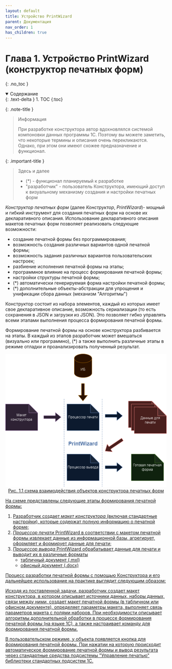 ```yaml
---
layout: default
title: Устройство PrintWizard
parent: Документация
nav_order: 1
has_children: true
---
```


# Глава 1. Устройство PrintWizard (конструктор печатных форм)
{: .no_toc }

<details open markdown="block">
  <summary>
    Содержание
  </summary>
  {: .text-delta }
1. TOC
{:toc}
</details>

{: .note-title }
> Информация
> 
> При разработке конструктора автор вдохновлялся системой компоновки данных программы 1С. Поэтому вы можете заметить, что некоторые термины и описания очень перекликаются. Однако, при этом они имеют схожее предназначение и функционал.

{: .important-title }
> Здесь и далее
> 
> * (*) - функционал планируемый к разработке
> * "разработчик" - пользователь Конструктора, имеющий доступ к визуальному механизму создания и настройки печатных форм

*Конструктор печатных форм* (далее *Конструктор*, *PrintWizard*)- мощный и гибкий инструмент для создания печатных форм на основе их декларативного описания. Использование декларативного описания макетов печатных форм позволяет реализовать следующие возможности:

* создание печатной формы без программирования;
* возможность создания различных вариантов одной печатной формы;
* возможность задания различных вариантов пользовательских настроек;
* разбиение исполнения печатной формы на этапы;
* программное влияние на процесс формирования печатной формы;
* настройки структуры печатной формы;
* (*) автоматически генерируемая форма настройки печатной формы;
* (*) дополнительные объекты-абстракции для упрощения и унификации сбора данных (механизм "Алгоритмы")

Конструктор состоит из набора элементов, каждый из которых имеет свое декларативное описание, возможность сериализации (то есть сохранения в JSON и загрузки из JSON). Это позволяет гибко управлять всеми этапами выполнения процесса формирования печатной формы.

Формирование печатной формы на основе конструктора разбивается на этапы. В каждый из этапов разработчик может вмешаться (визуально или программно), (*) а также выполнить различные этапы в режиме отладки и проанализировать полученный результат.

<p align="center">
    <a href="./../draw_io/1_1.png"><img src="./../draw_io/1_1.png">
    <br>Рис. 1.1 схема взаимодействия объектов конструктора печатных форм
</p>

На схеме представлены следующие этапы формирования печатной формы:
1. Разработчик создает *макет конструктора* (включая стандартные настройки), которые содержат полную информацию о печатной форме;
2. *Процессор печати* PrintWizard в соответствии с макетом печатной формы извлекает данные из информационной базы, агрегирует, оформляет и формирует данные для печати;
3. *Процессор вывода* PrintWizard обрабатывает данные для печати и выводит их в различные форматы
      * табличный документ (.mxl)
      * офисный документ (.docx)

Процесс разработки печатной формы с помощью Конструктора и его дальнейшее использование на практике выглядит следующим образом:

Исходя из поставленной задачи, разработчик создает макет конструктора, в котором описывает источники данных, наборы данных, связи между ними, создает макет печатной формы (в табличном или офисном документе), определяет параметры макета, выполняет связь параметров макета с полями наборов. При необходимости описывает алгоритмы дополнительной обработки в процессе формирования печатной формы (на языке 1С), а также настраивает команду для формирования печатной формы.

В пользовательском режиме, у объекта появляется кнопка для формирования печатной формы. При нажатии на которую происходит автоматическое формирование печатной формы и вывод результата через стандартные средства подсистемы "Управление печатью" библиотеки стандартных подсистем 1С.

[1]: ./ch_01_02.html